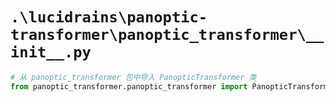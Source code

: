 # `.\lucidrains\panoptic-transformer\panoptic_transformer\__init__.py`

```py
# 从 panoptic_transformer 包中导入 PanopticTransformer 类
from panoptic_transformer.panoptic_transformer import PanopticTransformer
```